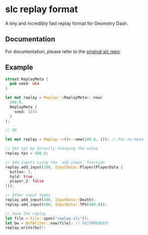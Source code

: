 # slc replay format

A tiny and incredibly fast replay format for Geometry Dash.

## Documentation

For documentation, please refer to the [original slc repo](https://github.com/silicate-bot/slc).

## Example

```rust
struct ReplayMeta {
  pub seed: u64
}

let mut replay = Replay::<ReplayMeta>::new(
  240.0, 
  ReplayMeta { 
    seed: 1234 
  }
);

// OR

let mut replay = Replay::<()>::new(240.0, ()); // For no meta

// Set tps by directly changing the value
replay.tps = 480.0;

// Add inputs using the `add_input` function
replay.add_input(200, InputData::Player(PlayerData {
  button: 1,
  hold: true,
  player_2: false
}));

// Other input types
replay.add_input(400, InputData::Death);
replay.add_input(600, InputData::TPS(480.0));

// Save the replay
let file = File::open("replay.slc")?;
let bw = BufWriter::new(file); // RECOMMENDED!
replay.write(bw)?;
```
